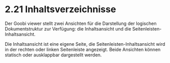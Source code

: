 # 2.21 Inhaltsverzeichnisse

Der Goobi viewer stellt zwei Ansichten für die Darstellung der logischen Dokumentstruktur zur Verfügung: die Inhaltsansicht und die Seitenleisten-Inhaltsansicht. 

Die Inhaltsansicht ist eine eigene Seite, die Seitenleisten-Inhaltsansicht wird in der rechten oder linken Seitenleiste angezeigt. Beide Ansichten können statisch oder ausklappbar dargestellt werden.

